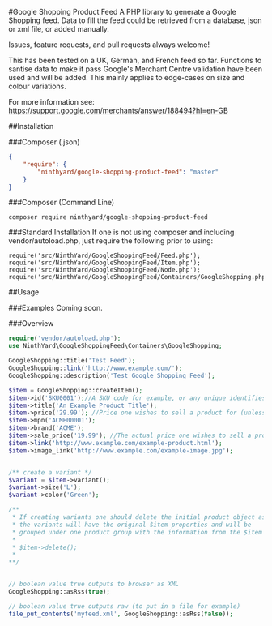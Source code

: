 #Google Shopping Product Feed
A PHP library to generate a Google Shopping feed. Data to fill the feed could be retrieved from a database, json or xml file, or added manually.

Issues, feature requests, and pull requests always welcome!

This has been tested on a UK, German, and French feed so far. Functions to santise data to make it pass Google's Merchant Centre validation have been used and will be added. This mainly applies to edge-cases on size and colour variations.

For more information see: https://support.google.com/merchants/answer/188494?hl=en-GB

##Installation

###Composer (.json)

```json
{
    "require": {
        "ninthyard/google-shopping-product-feed": "master"
    }
}
```

###Composer (Command Line)
```
composer require ninthyard/google-shopping-product-feed
```

###Standard Installation
If one is not using composer and including vendor/autoload.php, just require the following prior to using:
```
require('src/NinthYard/GoogleShoppingFeed/Feed.php');
require('src/NinthYard/GoogleShoppingFeed/Item.php');
require('src/NinthYard/GoogleShoppingFeed/Node.php');
require('src/NinthYard/GoogleShoppingFeed/Containers/GoogleShopping.php');
```

##Usage

###Examples
Coming soon.

###Overview

```php
require('vendor/autoload.php');
use NinthYard\GoogleShoppingFeed\Containers\GoogleShopping;

GoogleShopping::title('Test Feed');
GoogleShopping::link('http://www.example.com/');
GoogleShopping::description('Test Google Shopping Feed');

$item = GoogleShopping::createItem();
$item->id('SKU0001');//A SKU code for example, or any unique identifies (eg. could be the id from a database table)
$item->title('An Example Product Title');
$item->price('29.99'); //Price one wishes to sell a product for (unless sale_price option is added, then it's the original price)
$item->mpn('ACME00001');
$item->brand('ACME');
$item->sale_price('19.99'); //The actual price one wishes to sell a product for (optional)
$item->link('http://www.example.com/example-product.html');
$item->image_link('http://www.example.com/example-image.jpg');


/** create a variant */
$variant = $item->variant();
$variant->size('L');
$variant->color('Green');

/**
 * If creating variants one should delete the initial product object as
 * the variants will have the original $item properties and will be
 * grouped under one product group with the information from the $item
 * 
 * $item->delete();
 *
**/


// boolean value true outputs to browser as XML
GoogleShopping::asRss(true);

// boolean value true outputs raw (to put in a file for example)
file_put_contents('myfeed.xml', GoogleShopping::asRss(false));

